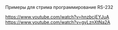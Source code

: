 Примеры для стрима программирование RS-232

https://www.youtube.com/watch?v=hnzbcjEYJuA
https://www.youtube.com/watch?v=gyLznXtNa2A
